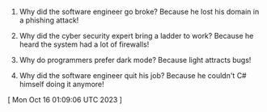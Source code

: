  
1. Why did the software engineer go broke? Because he lost his domain in a phishing attack!

2. Why did the cyber security expert bring a ladder to work? Because he heard the system had a lot of firewalls!

3. Why do programmers prefer dark mode? Because light attracts bugs!

4. Why did the software engineer quit his job? Because he couldn't C# himself doing it anymore!
 
[ 
Mon Oct 16 01:09:06 UTC 2023
 ]
